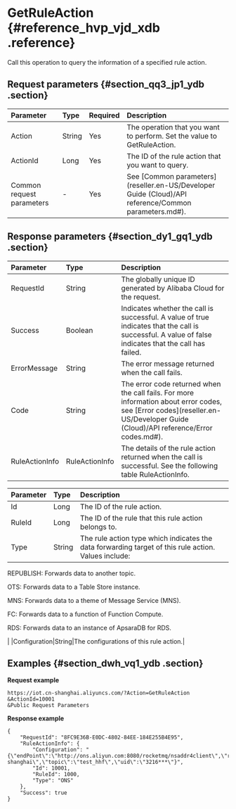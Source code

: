 # GetRuleAction {#reference_hvp_vjd_xdb .reference}

Call this operation to query the information of a specified rule action.

## Request parameters {#section_qq3_jp1_ydb .section}

|Parameter|Type|Required|Description|
|:--------|:---|:-------|:----------|
|Action|String|Yes|The operation that you want to perform. Set the value to GetRuleAction.|
|ActionId|Long|Yes|The ID of the rule action that you want to query.|
|Common request parameters|-|Yes|See [Common parameters](reseller.en-US/Developer Guide (Cloud)/API reference/Common parameters.md#).|

## Response parameters {#section_dy1_gq1_ydb .section}

|Parameter|Type|Description|
|:--------|:---|:----------|
|RequestId|String|The globally unique ID generated by Alibaba Cloud for the request.|
|Success|Boolean|Indicates whether the call is successful. A value of true indicates that the call is successful. A value of false indicates that the call has failed.|
|ErrorMessage|String|The error message returned when the call fails.|
|Code|String|The error code returned when the call fails. For more information about error codes, see [Error codes](reseller.en-US/Developer Guide (Cloud)/API reference/Error codes.md#).|
|RuleActionInfo|RuleActionInfo|The details of the rule action returned when the call is successful. See the following table RuleActionInfo.|

|Parameter|Type|Description|
|:--------|:---|:----------|
|Id|Long|The ID of the rule action.|
|RuleId|Long|The ID of the rule that this rule action belongs to.|
|Type|String| The rule action type which indicates the data forwarding target of this rule action. Values include:

 REPUBLISH: Forwards data to another topic.

 OTS: Forwards data to a Table Store instance.

 MNS: Forwards data to a theme of Message Service \(MNS\).

 FC: Forwards data to a function of Function Compute.

 RDS: Forwards data to an instance of ApsaraDB for RDS.

 |
|Configuration|String|The configurations of this rule action.|

## Examples {#section_dwh_vq1_ydb .section}

**Request example**

```
https://iot.cn-shanghai.aliyuncs.com/?Action=GetRuleAction
&ActionId=10001
&Public Request Parameters
```

**Response example**

```
{
    "RequestId": "8FC9E36B-E0DC-4802-84EE-184E255B4E95",
    "RuleActionInfo": {
        "Configuration": "{\"endPoint\":\"http://ons.aliyun.com:8080/rocketmq/nsaddr4client\",\"regionName\":\"cn-shanghai\",\"topic\":\"test_hhf\",\"uid\":\"3216***\"}",
        "Id": 10001,
        "RuleId": 1000,
        "Type": "ONS"
    },
    "Success": true
}
```


